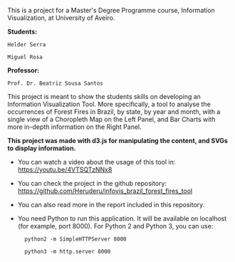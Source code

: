 This is a project for a Master's Degree Programme course, Information Visualization, at University of Aveiro.

**Students:**

    Helder Serra
  
    Miguel Rosa
    

**Professor:**
  
    Prof. Dr. Beatriz Sousa Santos
    



This project is meant to show the students skills on developing an Information Visualization Tool. More specifically, a tool to analyse the occurrences of Forest Fires in Brazil, by state, by year and month, with a single view of a Choropleth Map on the Left Panel, and Bar Charts with more in-depth information on the Right Panel.



**This project was made with d3.js for manipulating the content, and SVGs to display information.**

* You can watch a video about the usage of this tool in: https://youtu.be/4VTSQTzNNx8

* You can check the project in the github repository: https://github.com/Heruderu/infovis_brazil_forest_fires_tool

* You can also read more in the report included in this repository.

* You need Python to run this application. It will be available on localhost (for example, port 8000). For Python 2 and Python 3, you can use:

        python2 -m SimpleHTTPServer 8000
        
        python3 -m http.server 8000
